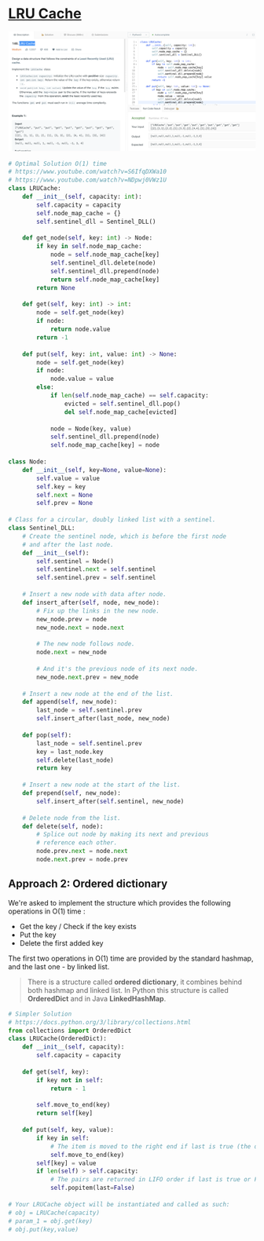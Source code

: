 # [LRU Cache](https://leetcode.com/problems/lru-cache/)

![LRU Cache](img/lru-cache.png)

```python
# Optimal Solution O(1) time
# https://www.youtube.com/watch?v=S6IfqDXWa10
# https://www.youtube.com/watch?v=NDpwj0VWz1U
class LRUCache:
    def __init__(self, capacity: int):
        self.capacity = capacity
        self.node_map_cache = {}
        self.sentinel_dll = Sentinel_DLL()
    
    def get_node(self, key: int) -> Node:
        if key in self.node_map_cache:
            node = self.node_map_cache[key]
            self.sentinel_dll.delete(node)
            self.sentinel_dll.prepend(node)
            return self.node_map_cache[key]
        return None
        
    def get(self, key: int) -> int:
        node = self.get_node(key)
        if node:
            return node.value
        return -1
        
    def put(self, key: int, value: int) -> None:
        node = self.get_node(key)
        if node:
            node.value = value
        else:
            if len(self.node_map_cache) == self.capacity:
                evicted = self.sentinel_dll.pop()
                del self.node_map_cache[evicted]

            node = Node(key, value)
            self.sentinel_dll.prepend(node)
            self.node_map_cache[key] = node

class Node:
    def __init__(self, key=None, value=None):
        self.value = value  
        self.key = key
        self.next = None  
        self.prev = None  

# Class for a circular, doubly linked list with a sentinel.
class Sentinel_DLL:
    # Create the sentinel node, which is before the first node
    # and after the last node.
    def __init__(self):
        self.sentinel = Node()
        self.sentinel.next = self.sentinel
        self.sentinel.prev = self.sentinel

    # Insert a new node with data after node.
    def insert_after(self, node, new_node):
        # Fix up the links in the new node.
        new_node.prev = node
        new_node.next = node.next

        # The new node follows node.
        node.next = new_node

        # And it's the previous node of its next node.
        new_node.next.prev = new_node

    # Insert a new node at the end of the list.
    def append(self, new_node):
        last_node = self.sentinel.prev
        self.insert_after(last_node, new_node)

    def pop(self):
        last_node = self.sentinel.prev
        key = last_node.key
        self.delete(last_node)
        return key

    # Insert a new node at the start of the list.
    def prepend(self, new_node):
        self.insert_after(self.sentinel, new_node)

    # Delete node from the list.
    def delete(self, node):
        # Splice out node by making its next and previous
        # reference each other.
        node.prev.next = node.next
        node.next.prev = node.prev       
```

## Approach 2: Ordered dictionary

We're asked to implement the structure which provides the following operations in O(1) time :

* Get the key / Check if the key exists
* Put the key
* Delete the first added key

The first two operations in O(1) time are provided by the standard hashmap, and the last one - by linked list.

> There is a structure called **ordered dictionary**, it combines behind both hashmap and linked list. In Python this structure is called **OrderedDict** and in Java **LinkedHashMap**.

```python
# Simpler Solution
# https://docs.python.org/3/library/collections.html
from collections import OrderedDict
class LRUCache(OrderedDict):
    def __init__(self, capacity):
        self.capacity = capacity

    def get(self, key):
        if key not in self:
            return - 1
        
        self.move_to_end(key)
        return self[key]

    def put(self, key, value):
        if key in self:
            # The item is moved to the right end if last is true (the default) or to the beginning if last is false
            self.move_to_end(key)
        self[key] = value
        if len(self) > self.capacity:
            # The pairs are returned in LIFO order if last is true or FIFO order if false
            self.popitem(last=False)

# Your LRUCache object will be instantiated and called as such:
# obj = LRUCache(capacity)
# param_1 = obj.get(key)
# obj.put(key,value)
```